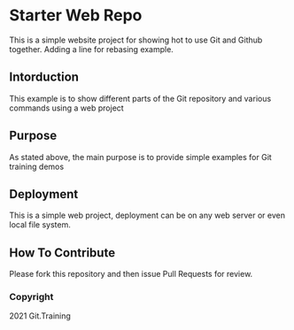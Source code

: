# Starter Web Repo

This is a simple website project for
showing hot to use Git and Github together.
Adding a line for rebasing example.

## Intorduction

This example is to show different parts
of the Git repository and various commands
using a web project

## Purpose

As stated above, the main purpose is to
provide simple examples for Git training
demos

## Deployment

This is a simple web project, deployment
can be on any web server or even local
file system.

## How To Contribute

Please fork this repository and then issue Pull Requests for review.

### Copyright

2021 Git.Training